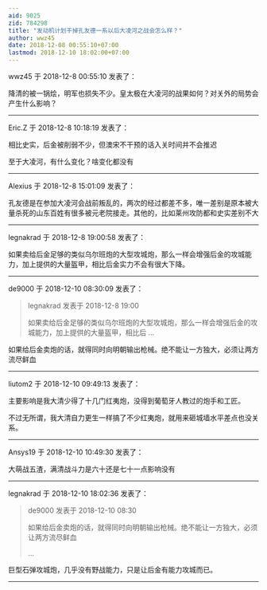 ```yaml
---
aid: 9025
zid: 784298
title: "发动机计划干掉孔友德一系以后大凌河之战会怎么样？"
author: wwz45
date: 2018-12-08 00:55:10+07:00
lastmod: 2018-12-10 18:02:00+07:00
---
```


wwz45 于 2018-12-8 00:55:10 发表了：

降清的被一锅烩，明军也损失不少。皇太极在大凌河的战果如何？对关外的局势会产生什么影响？

---

Eric.Z 于 2018-12-8 10:18:19 发表了：

相比史实，后金被削弱不少，但澳宋不干预的话入关时间并不会推迟

至于大凌河，有什么变化？啥变化都没有

---

Alexius 于 2018-12-8 15:01:09 发表了：

孔友德是在参加大凌河会战前叛乱的，两次的经过都差不多，唯一差别是原本被大量杀死的山东百姓有很多被元老院接走。其他的，比如莱州攻防都和史实差别不大

---

legnakrad 于 2018-12-8 19:00:58 发表了：

如果卖给后金足够的类似乌尔班炮的大型攻城炮，那么一样会增强后金的攻城能力，加上提供的大量盔甲，相比后金实力不会有很大下降。

---

de9000 于 2018-12-10 08:30:09 发表了：

> legnakrad 发表于 2018-12-8 19:00
>
> 如果卖给后金足够的类似乌尔班炮的大型攻城炮，那么一样会增强后金的攻城能力，加上提供的大量盔甲，相比后 ...

如果给后金卖炮的话，就得同时向明朝输出枪械。绝不能让一方独大，必须让两方流尽鲜血

---

liutom2 于 2018-12-10 09:49:13 发表了：

主要影响是我大清少得了十几门红夷炮，没得到葡萄牙人教过的炮手和工匠。

不过无所谓，我大清自力更生一样搞了不少红夷炮，就用来砸城墙水平差点也没关系。

---

Ansys19 于 2018-12-10 10:49:30 发表了：

大萌战五渣，满清战斗力是六十还是七十一点影响没有

---

legnakrad 于 2018-12-10 18:02:36 发表了：

> de9000 发表于 2018-12-10 08:30
>
> 如果给后金卖炮的话，就得同时向明朝输出枪械。绝不能让一方独大，必须让两方流尽鲜血
>
> ...

巨型石弹攻城炮，几乎没有野战能力，只是让后金有能力攻城而已。

---
